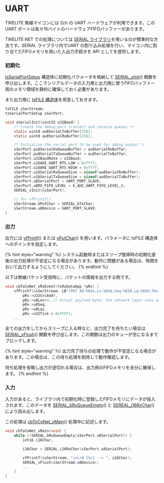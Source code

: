 # UART

TWELITE 無線マイコンには 2ch の UART ハードウェアが利用できます。この UART ポートは各々16バイトのハードウェアFIFOバッファーがあります。

TWELITE NET での処理については [SERIAL ライブラリ](broken-reference)を用いるのが標準的な方法です。SERIAL ライブラリ内でUART の割り込み処理を行い、マイコン内に割り当てたFIFOメモリを用いた入出力手続きを API としてを提供します。

### 初期化

[tsSerialPortSetup](serial-raiburari/tsserialportsetup.md) 構造体に初期化パラメータを格納して [SERIAL_vInit](serial-raiburari/serial_vinit.md)() 関数を呼び出します。ここでシリアルデータの入力用と出力用に使うFIFOバッファー用のメモリ領域を静的に確保しておく必要があります。

また出力用に [tsFILE 構造体](fprintf-raiburari/tsfile.md)を用意しておきます。

```c
tsFILE sSerStream;
tsSerialPortSetup sSerPort;

void vSerialInit(uint32 u32Baud) {
	/* Create the debug port transmit and receive queues */
	static uint8 au8SerialTxBuffer[256];
	static uint8 au8SerialRxBuffer[256];

	/* Initialise the serial port to be used for debug output */
	sSerPort.pu8SerialRxQueueBuffer = au8SerialRxBuffer;
	sSerPort.pu8SerialTxQueueBuffer = au8SerialTxBuffer;
	sSerPort.u32BaudRate = u32Baud;
	sSerPort.u16AHI_UART_RTS_LOW = 0xffff;
	sSerPort.u16AHI_UART_RTS_HIGH = 0xffff;
	sSerPort.u16SerialRxQueueSize = sizeof(au8SerialRxBuffer);
	sSerPort.u16SerialTxQueueSize = sizeof(au8SerialTxBuffer);
	sSerPort.u8SerialPort = UART_PORT_SLAVE;
	sSerPort.u8RX_FIFO_LEVEL = E_AHI_UART_FIFO_LEVEL_1;
	SERIAL_vInit(&sSerPort);

	// for vfPrintf()
	sSerStream.bPutChar = SERIAL_bTxChar;
	sSerStream.u8Device = UART_PORT_SLAVE;
}
```

### 出力

出力には [vfPrintf](fprintf-raiburari/vfprintf.md)() または [vPutChar](fprintf-raiburari/vputchar.md)() を用います。パラメータに tsFILE 構造体へのポインタを指定します。

{% hint style="warning" %}
システム起動時またはスリープ復帰時の初期化直後の出力処理が不安定になる場合があります。動作に問題がある場合は、時間をおいて出力するようにしてください。
{% endhint %}



以下は無線パケット受信時に、パケットの情報を出力する例です。

```c
void cbToCoNet_vRxEvent(tsRxDataApp *pRx) {
	vfPrintf(&sSerStream, LB"[PKT Ad:%04x,Ln:%03d,Seq:%03d,Lq:%03d,Tms:%05d \"",
		pRx->u32SrcAddr,
		pRx->u8Len+4, // Actual payload byte: the network layer uses additional 4 bytes.
		pRx->u8Seq,
		pRx->u8Lqi,
		pRx->u32Tick & 0xFFFF);
	...
```



全ての出力をしてからスリープに入る時など、出力完了を待ちたい場合は [SERIAL_vFlush](serial-raiburari/serial_vflush.md)() 関数を呼び出します。この関数は出力のキューが空になるまでブロックします。

{% hint style="warning" %}
出力完了待ちの処理で動作が不安定になる場合があります。この場合は、この待ち処理を削除して動作確認します。

待ち処理を省略し出力が途切れる場合は、出力用のFIFOメモリを余分に確保します。
{% endhint %}

### 入力

入力があると、ライブラリ内で初期化時に登録したFIFOメモリにデータが投入されます。このデータを [SERIAL_bRxQueueEmpty](serial-raiburari/serial_brxqueueempty.md)() と [SEREAL_i16RxChar](serial-raiburari/serial_i16rxchar.md)() により読み出します。

この処理は [cbToCoNet_vMain](../../../twelite-net-api-rifurensu/krubakku/cbtoconet_vmain.md)() 処理中に記述します。

```c
void cbToCoNet_vMain(void) {
	while (!SERIAL_bRxQueueEmpty(sSerPort.u8SerialPort)) {
		int16 i16Char;

		i16Char = SERIAL_i16RxChar(sSerPort.u8SerialPort);

		vfPrintf(&sSerStream, "\n\r# [%c] --> ", i16Char);
	    SERIAL_vFlush(sSerStream.u8Device);
		...
	}
}
```
